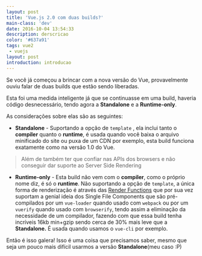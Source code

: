 ```yaml
---
layout: post
title: 'Vue.js 2.0 com duas builds?'
main-class: 'dev'
date: 2016-10-04 13:54:33 
description: derscricao
color: '#637a91'
tags: vue2
 - vuejs
layout: post
introduction: introducao
---
```


Se você já começou a brincar com a nova versão do Vue, provavelmente ouviu falar de duas builds que estão sendo liberadas.

Esta foi uma medida inteligente já que se continuasse em uma build, haveria código desnecessário, tendo agora a **Standalone** e a **Runtime-only**.

As considerações sobre elas são as seguintes: 

+ **Standalone** - Suportando a opção de `template` , ela inclui tanto o **compiler** quanto o **runtime**, é usada quando você baixa o arquivo minificado do site ou puxa de um CDN por exemplo,
esta build funciona exatamente como na versão 1.0 do Vue.

> Além de também ter que confiar nas APIs dos browsers e não conseguir dar suporte ao Server Side Rendering

+ **Runtime-only** - Esta build não vem com o **compiler**, como o próprio nome diz, é só o **runtime**. Não suportando a opção de `template`, a única forma de renderização é através das [Render Functions](http://www.vuejs-brasil.com.br/render-functions-no-vue-js-2-0/) que por sua vez suportam a genial ideia dos Single File Components que são pré-compilados por um `vue-loader` quando usado com `webpack` ou por um `vuerify` quando usado com `browserify`, tendo assim a eliminação da necessidade de um compilador, fazendo com que essa build tenha incríveis 16kb min+gzip sendo cerca de 30% mais leve que a **Standalone.** É usada quando usamos o `vue-cli` por exemplo.

Então é isso galera! Isso é uma coisa que precisamos saber, mesmo que seja um pouco mais difícil usarmos a versão **Standalone**(meu caso :P) 

